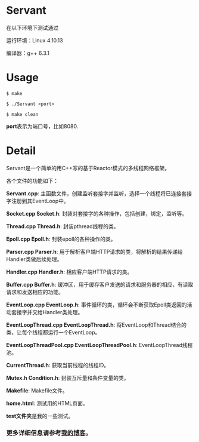 # Servant

在以下环境下测试通过

 运行环境：Linux 4.10.13

 编译器：g++ 6.3.1

# Usage

`$ make`

`$ ./Servant <port>`

`$ make clean`

**port**表示为端口号，比如8080.

# Detail

Servant是一个简单的用C++写的基于Reactor模式的多线程网络框架。

各个文件的功能如下：

**Servant.cpp**: 主函数文件，创建监听套接字并监听，选择一个线程将已连接套接字注册到其EventLoop中。

**Socket.cpp Socket.h**: 封装对套接字的各种操作，包括创建，绑定，监听等。

**Thread.cpp Thread.h**: 封装pthread线程的类。

**Epoll.cpp Epoll.h**: 封装epoll的各种操作的类。

**Parser.cpp Parser.h**: 用于解析客户端HTTP请求的类，将解析的结果传递给Handler类做后续处理。

**Handler.cpp Handler.h**: 相应客户端HTTP请求的类。

**Buffer.cpp Buffer.h**: 缓冲区，用于缓存客户发送的请求和服务器的相应，有读取请求和发送相应的功能。

**EventLoop.cpp EventLoop.h**: 事件循环的类，循环会不断获取Epoll类返回的活动套接字并交给Handler类处理。

**EventLoopThread.cpp EventLoopThread.h**: 将EventLoop和Thread结合的类，让每个线程都运行一个EventLoop。

**EventLoopThreadPool.cpp EventLoopThreadPool.h**: EventLoopThread线程池。

**CurrentThread.h**: 获取当前线程的线程ID。

**Mutex.h Condition.h**: 封装互斥量和条件变量的类。

**Makefile**: Makefile文件。

**home.html**: 测试用的HTML页面。

**test文件夹**是我的一些测试。

### 更多详细信息请参考[我的博客](http://www.cnblogs.com/broglie/p/5931375.html)。

